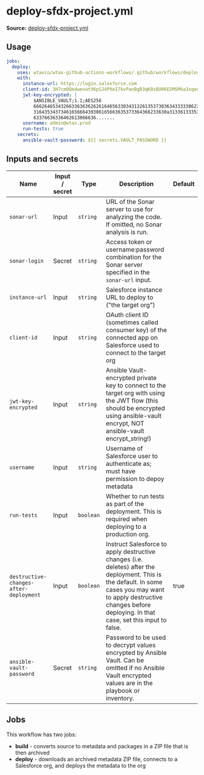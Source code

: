 # deploy-sfdx-project.yml

**Source:** [deploy-sfdx-project.yml](../.github/workflows/deploy-sfdx-project.yml)

## Usage

```yaml
jobs:
  deploy:
    uses: wtaxco/wtax-github-actions-workflows/.github/workflows/deploy-sfdx-project.yml@testing
    with:
      instance-url: https://login.salesforce.com
      client-id: 3H7cm0QedwevwtVKpSJ4PXeI7kvPanBgB3qK0sBU06E5MSMka3xqeg9JETRkx8Z8PQxuZkUvlMJH10MQ8A9uw
      jwt-key-encrypted: |
          $ANSIBLE_VAULT;1.1;AES256
          66626465343266336363626261646563303431326135373036343333386238323761373165346138
          3164353437346165666439306165663635373364366233630a313361333534363735356665383262
          63376636336462613066636.......
      username: admin@wtax.prod
      run-tests: true
    secrets:
      ansible-vault-password: ${{ secrets.VAULT_PASSWORD }}
```

## Inputs and secrets

| Name                                   | Input / secret | Type      | Description                                                                                                                                                                                                                 | Default |
|----------------------------------------|----------------|-----------|-----------------------------------------------------------------------------------------------------------------------------------------------------------------------------------------------------------------------------|---------|
| `sonar-url`                            | Input          | `string`  | URL of the Sonar server to use for analyzing the code. If omitted, no Sonar analysis is run.                                                                                                                                |         |
| `sonar-login`                          | Secret         | `string`  | Access token or username:password combination for the Sonar server specified in the `sonar-url` input.                                                                                                                      |         |
| `instance-url`                         | Input          | `string`  | Salesforce instance URL to deploy to ("the target org")                                                                                                                                                                     |         |
| `client-id`                            | Input          | `string`  | OAuth client ID (sometimes called consumer key) of the connected app on Salesforce used to connect to the target org                                                                                                        |         |
| `jwt-key-encrypted`                    | Input          | `string`  | Ansible Vault-encrypted private key to connect to the target org with using the JWT flow (this should be encrypted using ansible-vault encrypt, NOT ansible-vault encrypt_string!)                                          |         |
| `username`                             | Input          | `string`  | Username of Salesforce user to authenticate as; must have permission to depoy metadata                                                                                                                                      |         |
| `run-tests`                            | Input          | `boolean` | Whether to run tests as part of the deployment. This is required when deploying to a production org.                                                                                                                        |         |
| `destructive-changes-after-deployment` | Input          | `boolean` | Instruct Salesforce to apply destructive changes (i.e. deletes) after the deployment. This is the default. In some cases you may want to apply destructive changes before deploying. In that case, set this input to false. | true    |
| `ansible-vault-password`               | Secret         | `string`  | Password to be used to decrypt values encrypted by Ansible Vault. Can be omitted if no Ansible Vault encrypted values are in the playbook or inventory.                                                                     |         |

## Jobs

This workflow has two jobs:
- **build** - converts source to metadata and packages in a ZIP file that is then archived
- **deploy** - downloads an archived metadata ZIP file, connects to a Salesforce org, and deploys the metadata to the org

